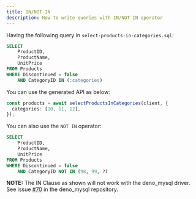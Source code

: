 ```yaml
---
title: IN/NOT IN
description: How to write queries with IN/NOT IN operator
---
```


Having the following query in `select-products-in-categories.sql`:

```sql
SELECT
    ProductID,
    ProductName,
    UnitPrice
FROM Products
WHERE Discontinued = false
    AND CategoryID IN (:categories)
```

You can use the generated API as below:

```ts
const products = await selectProductsInCategories(client, {
  categories: [10, 11, 12],
});
```

You can also use the `NOT IN` operator:

```sql
SELECT
    ProductID,
    ProductName,
    UnitPrice
FROM Products
WHERE Discontinued = false
    AND CategoryID NOT IN (98, 99, ?)
```

**NOTE:** The IN Clause as shown will not work with the deno_mysql driver. See issue [#70](https://github.com/manyuanrong/deno_mysql/issues/70) in the deno_mysql repository.

